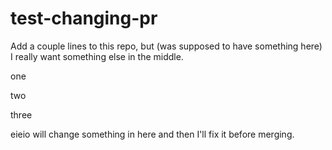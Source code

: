 # test-changing-pr

Add a couple
lines to this
repo, but
(was supposed to have something here)
I really want
something else
in the middle.

one

two

three


eieio will change something in here and then I'll fix it before merging.
